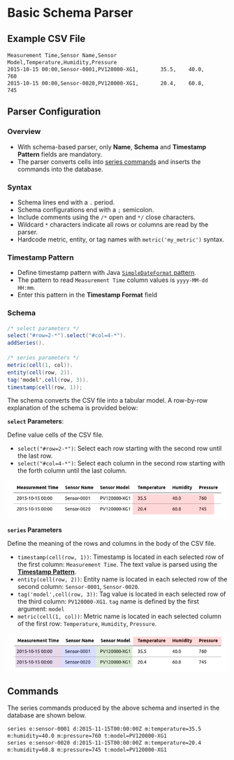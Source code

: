 # Basic Schema Parser

## Example CSV File

```csv
Measurement Time,Sensor Name,Sensor Model,Temperature,Humidity,Pressure
2015-10-15 00:00,Sensor-0001,PV120000-XG1,       35.5,    40.0,     760
2015-10-15 00:00,Sensor-0020,PV120000-XG1,       20.4,    60.8,     745
```

## Parser Configuration

### Overview

* With schema-based parser, only **Name**, **Schema** and **Timestamp Pattern** fields are mandatory.
* The parser converts cells into [series commands](https://axibase.com/docs/atsd/api/network/series.html) and inserts the commands into the database.

### Syntax

* Schema lines end with a `.` period.
* Schema configurations end with a `;` semicolon.
* Include comments using the `/*` open and `*/` close characters.
* Wildcard `*` characters indicate all rows or columns are read by the parser.
* Hardcode metric, entity, or tag names with `metric('my_metric')` syntax.

### Timestamp Pattern

* Define timestamp pattern with Java [`SimpleDateFormat` pattern](https://docs.oracle.com/javase/7/docs/api/java/text/SimpleDateFormat.html).
* The pattern to read `Measurement Time` column values is `yyyy-MM-dd HH:mm`.
* Enter this pattern in the **Timestamp Format** field

### Schema

```java
/* select parameters */
select("#row=2-*").select("#col=4-*").
addSeries().

/* series parameters */
metric(cell(1, col)).
entity(cell(row, 2)).
tag('model',cell(row, 3)).
timestamp(cell(row, 1));
```

The schema converts the CSV file into a tabular model. A row-by-row explanation of the schema is provided below:

**`select` Parameters**:

Define value cells of the CSV file.

* `select("#row=2-*")`: Select each row starting with the second row until the last row.
* `select("#col=4-*")`: Select each column in the second row starting with the forth column until the last column.

![](../../images/table-select.png)

**`series` Parameters**

Define the meaning of the rows and columns in the body of the CSV file.

* `timestamp(cell(row, 1))`: Timestamp is located in each selected row of the first column: `Measurement Time`. The text value is parsed using the [**Timestamp Pattern**](#timestamp-pattern).
* `entity(cell(row, 2))`: Entity name is located in each selected row of the second column: `Sensor-0001`, `Sensor-0020`.
* `tag('model',cell(row, 3))`: Tag value is located in each selected row of the third column: `PV120000-XG1`. `tag` name is defined by the first argument: `model`
* `metric(cell(1, col))`: Metric name is located in each selected column of the first row: `Temperature`, `Humidity`, `Pressure`.

![](../../images/table-series-2.png)

## Commands

The series commands produced by the above schema and inserted in the database are shown below.

```ls
series e:sensor-0001 d:2015-11-15T00:00:00Z m:temperature=35.5 m:humidity=40.0 m:pressure=760 t:model=PV120000-XG1
series e:sensor-0020 d:2015-11-15T00:00:00Z m:temperature=20.4 m:humidity=60.8 m:pressure=745 t:model=PV120000-XG1
```

